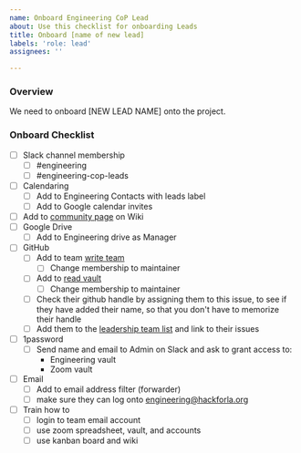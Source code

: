 ```yaml
---
name: Onboard Engineering CoP Lead
about: Use this checklist for onboarding Leads
title: Onboard [name of new lead]
labels: 'role: lead'
assignees: ''

---
```


### Overview
We need to onboard [NEW LEAD NAME] onto the project.

### Onboard Checklist
- [ ] Slack channel membership
  - [ ] #engineering
  - [ ] #engineering-cop-leads
- [ ] Calendaring
    - [ ] Add to Engineering Contacts with leads label
    - [ ] Add to Google calendar invites
- [ ] Add to [community page](https://github.com/hackforla/engineering/wiki/Community#engineering-cop-leads) on Wiki
- [ ] Google Drive
   - [ ] Add to Engineering drive as Manager
- [ ] GitHub
     - [ ] Add to team [write team](https://github.com/orgs/hackforla/teams/engineering-write/members)
        - [ ] Change membership to maintainer
     - [ ] Add to [read vault](https://github.com/orgs/hackforla/teams/engineering/members)
        - [ ] Change membership to maintainer
     - [ ] Check their github handle by assigning them to this issue, to see if they have added their name, so that you don't have to memorize their handle
     - [ ] Add them to the [leadership team list](https://github.com/hackforla/engineering/projects/1#card-88413743) and link to their issues
- [ ] 1password 
     - [ ] Send name and email to Admin on Slack and ask to grant access to:
       - Engineering vault
       - Zoom vault
- [ ] Email
   - [ ] Add to email address filter (forwarder)
   - [ ] make sure they can log onto engineering@hackforla.org
- [ ] Train how to 
   - [ ] login to team email account
   - [ ] use zoom spreadsheet, vault, and accounts
   - [ ] use kanban board and wiki
